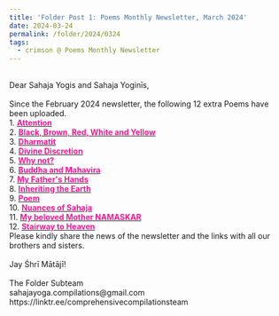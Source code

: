 ```yaml
---
title: 'Folder Post 1: Poems Monthly Newsletter, March 2024'
date: 2024-03-24
permalink: /folder/2024/0324
tags:
  - crimson @ Poems Monthly Newsletter
---
```


<p>
<br>
Dear Sahaja Yogis and Sahaja Yoginīs,<br>
<br>
Since the February 2024 newsletter, the following 12 extra Poems have been uploaded.<br>
1. <a href="https://seven-teams.github.io/folder/2024-0313-AW-Attention"> <font color="DeepPink"><b>Attention</b></font></a><br>
2. <a href="https://seven-teams.github.io/folder/2024-0313-AW-Black-Brown-Red-White-Yellow"> <font color="DeepPink"><b>Black, Brown, Red, White and Yellow</b></font></a><br>
3. <a href="https://seven-teams.github.io/folder/2024-0313-AW-Dharmatit"> <font color="DeepPink"><b>Dharmatit</b></font></a><br>
4. <a href="https://seven-teams.github.io/folder/2024-0313-AW-Divine-Discretion"> <font color="DeepPink"><b>Divine Discretion</b></font></a><br>
5. <a href="https://seven-teams.github.io/folder/2018-0527-LV-why-not"> <font color="DeepPink"><b>Why not?</b></font></a><br>
6. <a href="https://seven-teams.github.io/folder/2018-0706-LV-Buddha-and-Mahavira"> <font color="DeepPink"><b>Buddha and Mahavira</b></font></a><br>
7. <a href="https://seven-teams.github.io/folder/2018-0706-LV-My-Father-s-Hands"> <font color="DeepPink"><b>My Father's Hands</b></font></a><br>
8. <a href="https://seven-teams.github.io/folder/2018-0610-LV-Inheriting-the-Earth"> <font color="DeepPink"><b>Inheriting the Earth</b></font></a><br>
9. <a href="https://seven-teams.github.io/folder/1979-0101-0000-VM"> <font color="DeepPink"><b>Poem</b></font></a><br>
10. <a href="https://seven-teams.github.io/folder/1979-0101-0000-VM-Nuances-of-Sahaja"> <font color="DeepPink"><b>Nuances of Sahaja</b></font></a><br>
11. <a href="https://seven-teams.github.io/folder/1981-0901-SG-My-beloved-Mother-NAMASKAR"> <font color="DeepPink"><b>My beloved Mother NAMASKAR</b></font></a><br>
12. <a href="https://seven-teams.github.io/folder/2004-0116-RP-Stairway-to-Heaven"> <font color="DeepPink"><b>Stairway to Heaven</b></font></a><br>
Please kindly share the news of the newsletter and the links with all our brothers and sisters.<br>
<br>
Jay Śhrī Mātājī!<br>
<br>
The Folder Subteam<br>
sahajayoga.compilations@gmail.com<br>
https://linktr.ee/comprehensivecompilationsteam<br>
</p>